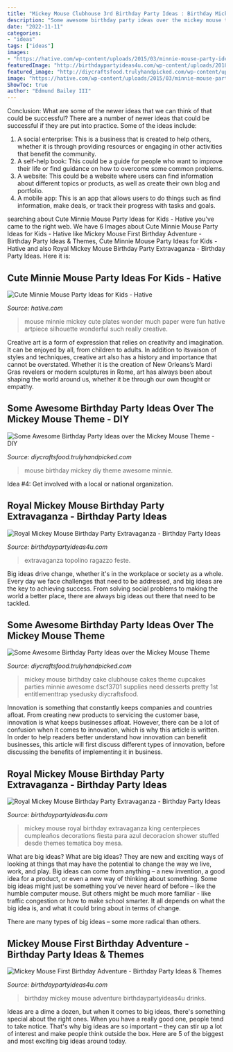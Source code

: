 ```yaml
---
title: "Mickey Mouse Clubhouse 3rd Birthday Party Ideas : Birthday Mickey Mouse Adventure Birthdaypartyideas4u Drinks"
description: "Some awesome birthday party ideas over the mickey mouse theme"
date: "2022-11-11"
categories:
- "ideas"
tags: ["ideas"]
images:
- "https://hative.com/wp-content/uploads/2015/03/minnie-mouse-party-ideas/2-minnie-mouse-party-ideas.jpg"
featuredImage: "http://birthdaypartyideas4u.com/wp-content/uploads/2018/04/Mickey-Mouse-First-Birthday-Adventure-Drinks.jpg"
featured_image: "http://diycraftsfood.trulyhandpicked.com/wp-content/uploads/2016/06/mickey-mouse-birthday-party_hr.jpg"
image: "https://hative.com/wp-content/uploads/2015/03/minnie-mouse-party-ideas/2-minnie-mouse-party-ideas.jpg"
ShowToc: true
author: "Edmund Bailey III"
---
```



Conclusion: What are some of the newer ideas that we can think of that could be successful?
There are a number of newer ideas that could be successful if they are put into practice. Some of the ideas include: 
1. A social enterprise: This is a business that is created to help others, whether it is through providing resources or engaging in other activities that benefit the community. 
2. A self-help book: This could be a guide for people who want to improve their life or find guidance on how to overcome some common problems. 
3. A website: This could be a website where users can find information about different topics or products, as well as create their own blog and portfolio. 
4. A mobile app: This is an app that allows users to do things such as find information, make deals, or track their progress with tasks and goals.

	

		
searching about Cute Minnie Mouse Party Ideas for Kids - Hative you've came to the right web. We have 6 Images about Cute Minnie Mouse Party Ideas for Kids - Hative like Mickey Mouse First Birthday Adventure - Birthday Party Ideas &amp; Themes, Cute Minnie Mouse Party Ideas for Kids - Hative and also Royal Mickey Mouse Birthday Party Extravaganza - Birthday Party Ideas. Here it is:
		
    
## Cute Minnie Mouse Party Ideas For Kids - Hative

<img loading=lazy src="https://hative.com/wp-content/uploads/2015/03/minnie-mouse-party-ideas/2-minnie-mouse-party-ideas.jpg" onerror="this.onerror=null;this.src='https://tse3.mm.bing.net/th?id=OIP.EZj-5ZJcfPOb55UflFivUAHaLI&amp;pid=15.1';" alt="Cute Minnie Mouse Party Ideas for Kids - Hative">

_Source: hative.com_

>mouse minnie mickey cute plates wonder much paper were fun hative artpiece silhouette wonderful such really creative. 

	

Creative art is a form of expression that relies on creativity and imagination. It can be enjoyed by all, from children to adults. In addition to itsvaison of styles and techniques, creative art also has a history and importance that cannot be overstated. Whether it is the creation of New Orleans’s Mardi Gras revelers or modern sculptures in Rome, art has always been about shaping the world around us, whether it be through our own thought or empathy.

    
## Some Awesome Birthday Party Ideas Over The Mickey Mouse Theme - DIY

<img loading=lazy src="http://diycraftsfood.trulyhandpicked.com/wp-content/uploads/2016/06/mickey-mouse-birthday-party_hr.jpg" onerror="this.onerror=null;this.src='https://tse3.mm.bing.net/th?id=OIP.OT3Hyv6gGMZnQDIpm75T2wHaJ3&amp;pid=15.1';" alt="Some Awesome Birthday Party Ideas over the Mickey Mouse Theme - DIY">

_Source: diycraftsfood.trulyhandpicked.com_

>mouse birthday mickey diy theme awesome minnie. 

	

Idea #4: Get involved with a local or national organization.
 

    
## Royal Mickey Mouse Birthday Party Extravaganza - Birthday Party Ideas

<img loading=lazy src="https://www.birthdaypartyideas4u.com/wp-content/uploads/2017/06/Royal-Mickey-Mouse-Birthday-Party-Extravaganza-Golden-Decor-600x688.jpeg" onerror="this.onerror=null;this.src='https://tse2.mm.bing.net/th?id=OIP.GMg30Hy3cUsXkO1gbeCVIAHaIf&amp;pid=15.1';" alt="Royal Mickey Mouse Birthday Party Extravaganza - Birthday Party Ideas">

_Source: birthdaypartyideas4u.com_

>extravaganza topolino ragazzo feste. 

	

Big ideas drive change, whether it's in the workplace or society as a whole. Every day we face challenges that need to be addressed, and big ideas are the key to achieving success. From solving social problems to making the world a better place, there are always big ideas out there that need to be tackled.

    
## Some Awesome Birthday Party Ideas Over The Mickey Mouse Theme

<img loading=lazy src="https://diycraftsfood.trulyhandpicked.com/wp-content/uploads/2016/06/mickey-mouse-birthday-cake_jr.jpg" onerror="this.onerror=null;this.src='https://tse1.mm.bing.net/th?id=OIP.H2k8qN4ymWCTBsix9EthzQHaJ3&amp;pid=15.1';" alt="Some Awesome Birthday Party Ideas over the Mickey Mouse Theme">

_Source: diycraftsfood.trulyhandpicked.com_

>mickey mouse birthday cake clubhouse cakes theme cupcakes parties minnie awesome dscf3701 supplies need desserts pretty 1st entitlementtrap ysedusky diycraftsfood. 

	

Innovation is something that constantly keeps companies and countries afloat. From creating new products to servicing the customer base, innovation is what keeps businesses afloat. However, there can be a lot of confusion when it comes to innovation, which is why this article is written. In order to help readers better understand how innovation can benefit businesses, this article will first discuss different types of innovation, before discussing the benefits of implementing it in business.

    
## Royal Mickey Mouse Birthday Party Extravaganza - Birthday Party Ideas

<img loading=lazy src="http://www.birthdaypartyideas4u.com/wp-content/uploads/2017/06/Royal-Mickey-Mouse-Birthday-Party-Extravaganza-Stuffed-Centerpieces-600x648.jpeg" onerror="this.onerror=null;this.src='https://tse3.mm.bing.net/th?id=OIP.Z6x3XCwycA8BAXKRnAI7gQHaH_&amp;pid=15.1';" alt="Royal Mickey Mouse Birthday Party Extravaganza - Birthday Party Ideas">

_Source: birthdaypartyideas4u.com_

>mickey mouse royal birthday extravaganza king centerpieces cumpleaños decorations fiesta para azul decoracion shower stuffed desde themes tematica boy mesa. 

	

What are big ideas?
What are big ideas? They are new and exciting ways of looking at things that may have the potential to change the way we live, work, and play. Big ideas can come from anything – a new invention, a good idea for a product, or even a new way of thinking about something.
Some big ideas might just be something you've never heard of before – like the humble computer mouse. But others might be much more familiar - like traffic congestion or how to make school smarter. It all depends on what the big idea is, and what it could bring about in terms of change.

There are many types of big ideas – some more radical than others.

    
## Mickey Mouse First Birthday Adventure - Birthday Party Ideas &amp; Themes

<img loading=lazy src="http://birthdaypartyideas4u.com/wp-content/uploads/2018/04/Mickey-Mouse-First-Birthday-Adventure-Drinks.jpg" onerror="this.onerror=null;this.src='https://tse3.mm.bing.net/th?id=OIP.FPN85fs9nv36HtMis5gJPgHaLJ&amp;pid=15.1';" alt="Mickey Mouse First Birthday Adventure - Birthday Party Ideas &amp; Themes">

_Source: birthdaypartyideas4u.com_

>birthday mickey mouse adventure birthdaypartyideas4u drinks. 

	

Ideas are a dime a dozen, but when it comes to big ideas, there's something special about the right ones. When you have a really good one, people tend to take notice. That's why big ideas are so important – they can stir up a lot of interest and make people think outside the box. Here are 5 of the biggest and most exciting big ideas around today.

